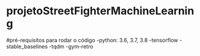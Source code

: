 # projetoStreetFighterMachineLearning


#pré-requisitos para rodar o código
-python: 3.6, 3.7, 3.8
-tensorflow
-stable_baselines
-tqdm
-gym-retro
